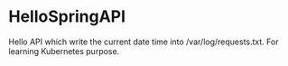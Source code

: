 # HelloSpringAPI
Hello API which write the current date time into /var/log/requests.txt. For learning Kubernetes purpose.
